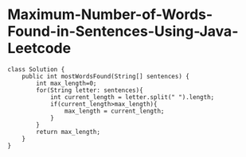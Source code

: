 # Maximum-Number-of-Words-Found-in-Sentences-Using-Java-Leetcode
    class Solution {
        public int mostWordsFound(String[] sentences) {
            int max_length=0;
            for(String letter: sentences){
                int current_length = letter.split(" ").length;
                if(current_length>max_length){
                    max_length = current_length;
                }
            }
            return max_length;
        }
    }

